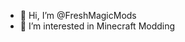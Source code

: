 - 👋 Hi, I’m @FreshMagicMods
- 👀 I’m interested in Minecraft Modding


<!---
FreshMagicMods/FreshMagicMods is a ✨ special ✨ repository because its `README.md` (this file) appears on your GitHub profile.
You can click the Preview link to take a look at your changes.
--->
